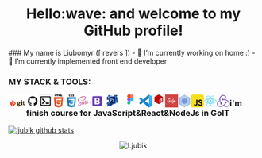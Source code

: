 <h1 align="center">Hello:wave: and welcome to my GitHub profile! </h1>
### My name is Liubomyr ([ revers ])
- 🔭 I’m currently working on home :)
- 🌱 I’m currently implemented front end developer


### MY STACK & TOOLS:

[<img align="left" alt="Git" width="36px" src="https://raw.githubusercontent.com/ljubik/ljubik/main/image/git.png" />]()
[<img align="left" alt="GitHub" width="26px" src="https://raw.githubusercontent.com/ljubik/ljubik/main/image/github.png" />]()
[<img align="left" alt="Terminal" width="26px" src="https://raw.githubusercontent.com/ljubik/ljubik/main/image/terminal.png" />]()
[<img align="left" alt="HTML5" width="26px" src="https://raw.githubusercontent.com/ljubik/ljubik/main/image/html.png" />]()
[<img align="left" alt="CSS3" width="26px" src="https://raw.githubusercontent.com/ljubik/ljubik/main/image/css.png" />]()
[<img align="left" alt="Sass" width="26px" src="https://raw.githubusercontent.com/ljubik/ljubik/main/image/sass.png" />]()

[<img align="left" alt="Bootstrap" width="26px" src="https://raw.githubusercontent.com/ljubik/ljubik/main/image/bootstrap.png" />]()
[<img align="left" alt="Photoshop" width="36px" src="https://raw.githubusercontent.com/ljubik/ljubik/main/image/photoshop.png" />]()
[<img align="left" alt="Figma" width="36px" src="https://raw.githubusercontent.com/ljubik/ljubik/main/image/figma.png" />]()
[<img align="left" alt="Visual Studio Code" width="26px" src="https://raw.githubusercontent.com/ljubik/ljubik/main/image/vscode.png" />]()

[<img align="left" alt="NPM" width="26px" src="https://raw.githubusercontent.com/ljubik/ljubik/main/image/npm.png" />]()
[<img align="left" alt="Gulp" width="26px" src="https://raw.githubusercontent.com/ljubik/ljubik/main/image/gulp.png" />]()
[<img align="left" alt="Webpack" width="26px" src="https://raw.githubusercontent.com/ljubik/ljubik/main/image/webpack.png" />]()
[<img align="left" alt="JavaScript" width="26px" src="https://raw.githubusercontent.com/ljubik/ljubik/main/image/js.png" />]()
[<img align="left" alt="JavaScript react" width="26px" src="https://raw.githubusercontent.com/ljubik/ljubik/main/image/react.png" />]()
[<img align="left" alt="JavaScript redux" width="26px" src="https://raw.githubusercontent.com/ljubik/ljubik/main/image/redux.png" />]()


### i'm finish course for JavaScript&React&NodeJs in GoIT 

[![ljubik github stats](https://github-readme-stats.vercel.app/api?username=ljubik)](https://github.com/ljubik)

<p align="center"><img src="https://komarev.com/ghpvc/?username=ljubik&label=PROFILE+VIEWS" alt="Ljubik" /></p>


<!--
**ljubik/ljubik** is a ✨ _special_ ✨ repository because its `README.md` (this file) appears on your GitHub profile.

Here are some ideas to get you started:

- 🔭 I’m currently working on homeworks :)
- 🌱 I’m currently learning react in GoIt
- 👯 I’m looking to collaborate on ...
- 🤔 I’m looking for help with ...
- 💬 Ask me about ...
- 📫 How to reach me: ...
- 😄 Pronouns: ...
- ⚡ Fun fact: ...
-->
